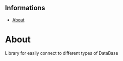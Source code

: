 ## Informations
* [About](#about)

# About

Library for easily connect to different types of DataBase
